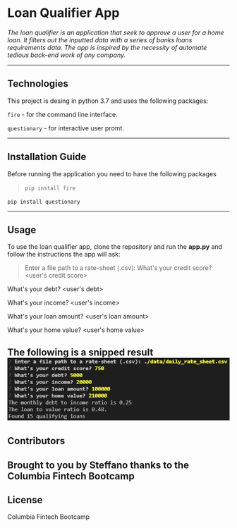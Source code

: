 # Loan Qualifier App
*The loan qualifier is an application that seek to approve a user for a home loan. It filters out the inputted data with a series of banks loans requirements data. The app is inspired by the necessity of automate tedious back-end work of any company.*

---

## Technologies
This project is desing in python 3.7 and uses the following packages:

`fire` - for the command line interface.

`questionary` - for interactive user promt.

---

## Installation Guide
Before running the application you need to have the following packages

>`pip install fire`

 `pip install questionary`
 
---

## Usage
To use the loan qualifier app, clone the repository and run the **app.py**  and follow the instructions the app will ask:
>Enter a file path to a rate-sheet (.csv): <your path here for the bank loan database>
 What's your credit score? <user's credit score>
 
 What's your debt? <user's debt>
 
 What's your income? <user's income>
 
 What's your loan amount? <user's loan amount>
 
 What's your home value? <user's home value>

The following is a snipped result 
![<example of the returning value of the app>](<Challenge02/example.png>)
---

## Contributors
Brought to you by Steffano thanks to the Columbia Fintech Bootcamp
---

## License
Columbia Fintech Bootcamp
